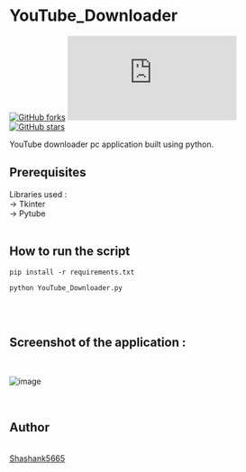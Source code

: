 # YouTube_Downloader

[![GitHub forks](https://img.shields.io/github/forks/Shashank5665/YouTube_Downloader)](https://github.com/Shashank5665/YouTube_Downloader/network)
![Lines of code](https://img.shields.io/tokei/lines/github/Shashank5665/YouTube_Downloader/Youtube_Downloader.py)
[![GitHub stars](https://img.shields.io/github/stars/Shashank5665/YouTube_Downloader)](https://github.com/Shashank5665/YouTube_Downloader/stargazers)

<p>YouTube downloader pc application built using python.</p>

<h2>Prerequisites</h2>
Libraries used : <br/>
-> Tkinter <br>
-> Pytube <br>
<br>
<h2>How to run the script</h2>

<code>pip install -r requirements.txt</code>

<code>python YouTube_Downloader.py</code>

<br>
<br>
<h2>Screenshot of the application :</h2>
<br>

![image](https://user-images.githubusercontent.com/73271539/131818881-a8124451-311a-438b-8e19-831299d444e9.png)

<br>
<h2>Author</h2>
<br>
<a href="https://github.com/Shashank5665">Shashank5665</a>



